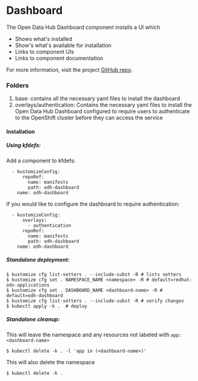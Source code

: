 # Dashboard

The Open Data Hub Dashboard component installs a UI which 

- Shows what's installed
- Show's what's available for installation
- Links to component UIs
- Links to component documentation

For more information, visit the project [GitHub repo](https://github.com/opendatahub-io/odh-dashboard).

### Folders
1. base: contains all the necessary yaml files to install the dashboard
2. overlays/authentication: Contains the necessary yaml files to install the
   Open Data Hub Dashboard configured to require users to authenticate to the
   OpenShift cluster before they can access the service

#### Installation

##### Using kfdefs:

Add a component to kfdefs:

```
  - kustomizeConfig:
      repoRef:
        name: manifests
        path: odh-dashboard
    name: odh-dashboard
```
If you would like to configure the dashboard to require authentication:
```
  - kustomizeConfig:
      overlays:
        - authentication
      repoRef:
        name: manifests
        path: odh-dashboard
    name: odh-dashboard
```

##### Standalone deployment:

```
$ kustomize cfg list-setters . --include-subst -R # lists setters
$ kustomize cfg set . NAMESPACE_NAME <namespace> -R # default=redhat-ods-applications
$ kustomize cfg set . DASHBOARD_NAME <dashboard-name> -R # default=odh-dashboard
$ kustomize cfg list-setters . --include-subst -R # verify changes
$ kubectl apply -k .  # deploy
```

##### Standalone cleanup:

This will leave the namespace and any resources not labeled with `app: <dashboard-name>`

```
$ kubectl delete -k . -l 'app in (<dashboard-name>)'
```

This will also delete the namespace

```
$ kubectl delete -k . 
```
